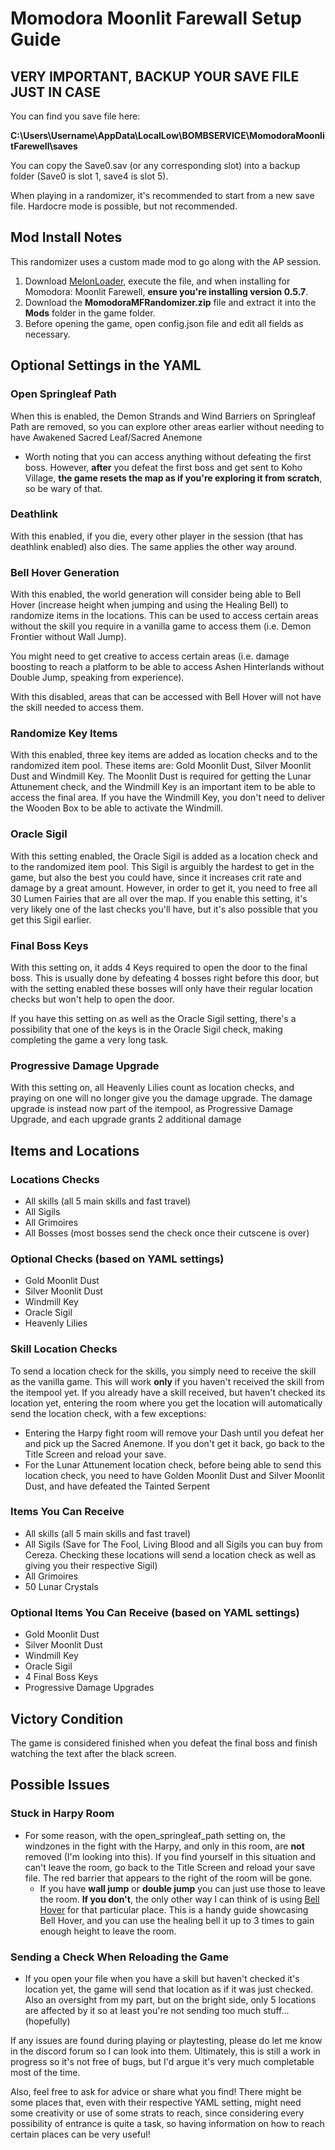 # Momodora Moonlit Farewall Setup Guide

## VERY IMPORTANT, BACKUP YOUR SAVE FILE JUST IN CASE
You can find you save file here:

**C:\Users\Username\AppData\LocalLow\BOMBSERVICE\MomodoraMoonlitFarewell\saves**

You can copy the Save0.sav (or any corresponding slot) into a backup folder (Save0 is slot 1, save4 is slot 5).

When playing in a randomizer, it's recommended to start from a new save file. Hardocre mode is possible, but not recommended.

## Mod Install Notes
This randomizer uses a custom made mod to go along with the AP session. 
1. Download [MelonLoader](https://melonwiki.xyz/#/?id=requirements), execute the file, and when installing for Momodora: Moonlit Farewell, **ensure you're installing version 0.5.7**. 
2. Download the **MomodoraMFRandomizer.zip** file and extract it into the **Mods** folder in the game folder.
3. Before opening the game, open config.json file and edit all fields as necessary. 

## Optional Settings in the YAML
### Open Springleaf Path
When this is enabled, the Demon Strands and Wind Barriers on Springleaf Path are removed, so you can explore other areas earlier without needing to have Awakened Sacred Leaf/Sacred Anemone
- Worth noting that you can access anything without defeating the first boss. However, **after** you defeat the first boss and get sent to Koho Village, **the game resets the map as if you're exploring it from scratch**, so be wary of that.
### Deathlink
With this enabled, if you die, every other player in the session (that has deathlink enabled) also dies. The same applies the other way around.
### Bell Hover Generation
With this enabled, the world generation will consider being able to Bell Hover (increase height when jumping and using the Healing Bell) to randomize items in the locations. This can be used to access certain areas without the skill you require in a vanilla game to access them (i.e. Demon Frontier without Wall Jump).

You might need to get creative to access certain areas (i.e. damage boosting to reach a platform to be able to access Ashen Hinterlands without Double Jump, speaking from experience).

With this disabled, areas that can be accessed with Bell Hover will not have the skill needed to access them.

### Randomize Key Items
With this enabled, three key items are added as location checks and to the randomized item pool. These items are: Gold Moonlit Dust, Silver Moonlit Dust and Windmill Key. The Moonlit Dust is required for getting the Lunar Attunement check, and the Windmill Key is an important item to be able to access the final area. If you have the Windmill Key, you don't need to deliver the Wooden Box to be able to activate the Windmill.

### Oracle Sigil
With this setting enabled, the Oracle Sigil is added as a location check and to the randomized item pool. This Sigil is arguibly the hardest to get in the game, but also the best you could have, since it increases crit rate and damage by a great amount. However, in order to get it, you need to free all 30 Lumen Fairies that are all over the map. If you enable this setting, it's very likely one of the last checks you'll have, but it's also possible that you get this Sigil earlier.

### Final Boss Keys
With this setting on, it adds 4 Keys required to open the door to the final boss. This is usually done by defeating 4 bosses right before this door, but with the setting enabled these bosses will only have their regular location checks but won't help to open the door.

If you have this setting on as well as the Oracle Sigil setting, there's a possibility that one of the keys is in the Oracle Sigil check, making completing the game a very long task.

### Progressive Damage Upgrade
With this setting on, all Heavenly Lilies count as location checks, and praying on one will no longer give you the damage upgrade. The damage upgrade is instead now part of the itempool, as Progressive Damage Upgrade, and each upgrade grants 2 additional damage

## Items and Locations
### Locations Checks
- All skills (all 5 main skills and fast travel)
- All Sigils
- All Grimoires
- All Bosses (most bosses send the check once their cutscene is over)

### Optional Checks (based on YAML settings)
- Gold Moonlit Dust
- Silver Moonlit Dust
- Windmill Key
- Oracle Sigil
- Heavenly Lilies

### Skill Location Checks
To send a location check for the skills, you simply need to receive the skill as the vanilla game. This will work **only** if you haven't received the skill from the itempool yet.
If you already have a skill received, but haven't checked its location yet, entering the room where you get the location will automatically send the location check, with a few exceptions:
- Entering the Harpy fight room will remove your Dash until you defeat her and pick up the Sacred Anemone. If you don't get it back, go back to the Title Screen and reload your save.
- For the Lunar Attunement location check, before being able to send this location check, you need to have Golden Moonlit Dust and Silver Moonlit Dust, and have defeated the Tainted Serpent

### Items You Can Receive
- All skills (all 5 main skills and fast travel)
- All Sigils (Save for The Fool, Living Blood and all Sigils you can buy from Cereza. Checking these locations will send a location check as well as giving you their respective Sigil)
- All Grimoires
- 50 Lunar Crystals

### Optional Items You Can Receive (based on YAML settings)
- Gold Moonlit Dust 
- Silver Moonlit Dust
- Windmill Key
- Oracle Sigil
- 4 Final Boss Keys
- Progressive Damage Upgrades

## Victory Condition
The game is considered finished when you defeat the final boss and finish watching the text after the black screen.

## Possible Issues
### Stuck in Harpy Room
- For some reason, with the open_springleaf_path setting on, the windzones in the fight with the Harpy, and only in this room, are **not** removed (I'm looking into this). If you find yourself in this situation and can't leave the room, go back to the Title Screen and reload your save file. The red barrier that appears to the right of the room will be gone.
  - If you have **wall jump** or **double jump** you can just use those to leave the room. **If you don't**, the only other way I can think of is using [Bell Hover](https://www.youtube.com/watch?v=wEe-bJFBG_Q) for that particular place. This is a handy guide showcasing Bell Hover, and you can use the healing bell it up to 3 times to gain enough height to leave the room.
### Sending a Check When Reloading the Game
- If you open your file when you have a skill but haven't checked it's location yet, the game will send that location as if it was just checked. Also an oversight from my part, but on the bright side, only 5 locations are affected by it so at least you're not sending too much stuff... (hopefully)

If any issues are found during playing or playtesting, please do let me know in the discord forum so I can look into them. Ultimately, this is still a work in progress so it's not free of bugs, but I'd argue it's very much completable most of the time.

Also, feel free to ask for advice or share what you find! There might be some places that, even with their respective YAML setting, might need some creativity or use of some strats to reach, since considering every possibility of entrance is quite a task, so having information on how to reach certain places can be very useful!